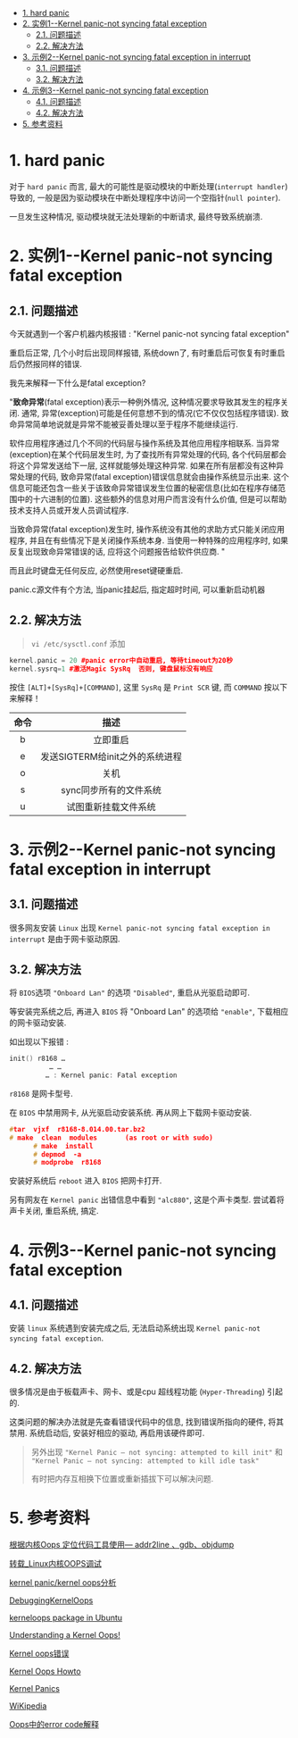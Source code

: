 
<!-- @import "[TOC]" {cmd="toc" depthFrom=1 depthTo=6 orderedList=false} -->

<!-- code_chunk_output -->

- [1. hard panic](#1-hard-panic)
- [2. 实例1--Kernel panic-not syncing fatal exception](#2-实例1-kernel-panic-not-syncing-fatal-exception)
  - [2.1. 问题描述](#21-问题描述)
  - [2.2. 解决方法](#22-解决方法)
- [3. 示例2--Kernel panic-not syncing fatal exception in interrupt](#3-示例2-kernel-panic-not-syncing-fatal-exception-in-interrupt)
  - [3.1. 问题描述](#31-问题描述)
  - [3.2. 解决方法](#32-解决方法)
- [4. 示例3--Kernel panic-not syncing fatal exception](#4-示例3-kernel-panic-not-syncing-fatal-exception)
  - [4.1. 问题描述](#41-问题描述)
  - [4.2. 解决方法](#42-解决方法)
- [5. 参考资料](#5-参考资料)

<!-- /code_chunk_output -->

# 1. hard panic

对于 `hard panic` 而言, 最大的可能性是驱动模块的中断处理(`interrupt handler`)导致的, 一般是因为驱动模块在中断处理程序中访问一个空指针(`null pointer`).

一旦发生这种情况, 驱动模块就无法处理新的中断请求, 最终导致系统崩溃.

# 2. 实例1--Kernel panic-not syncing fatal exception

## 2.1. 问题描述

今天就遇到一个客户机器内核报错 : "Kernel panic-not syncing fatal exception"

重启后正常, 几个小时后出现同样报错, 系统down了, 有时重启后可恢复有时重启后仍然报同样的错误. 

我先来解释一下什么是fatal exception?

"**致命异常**(fatal exception)表示一种例外情况, 这种情况要求导致其发生的程序关闭. 通常, 异常(exception)可能是任何意想不到的情况(它不仅仅包括程序错误). 致命异常简单地说就是异常不能被妥善处理以至于程序不能继续运行. 

软件应用程序通过几个不同的代码层与操作系统及其他应用程序相联系. 当异常(exception)在某个代码层发生时, 为了查找所有异常处理的代码, 各个代码层都会将这个异常发送给下一层, 这样就能够处理这种异常. 如果在所有层都没有这种异常处理的代码, 致命异常(fatal exception)错误信息就会由操作系统显示出来. 这个信息可能还包含一些关于该致命异常错误发生位置的秘密信息(比如在程序存储范围中的十六进制的位置). 这些额外的信息对用户而言没有什么价值, 但是可以帮助技术支持人员或开发人员调试程序. 

当致命异常(fatal exception)发生时, 操作系统没有其他的求助方式只能关闭应用程序, 并且在有些情况下是关闭操作系统本身. 当使用一种特殊的应用程序时, 如果反复出现致命异常错误的话, 应将这个问题报告给软件供应商.  "

而且此时键盘无任何反应, 必然使用reset键硬重启. 

panic.c源文件有个方法, 当panic挂起后, 指定超时时间, 可以重新启动机器

## 2.2. 解决方法

>`vi /etc/sysctl.conf`  添加

```cpp
kernel.panic = 20 #panic error中自动重启, 等待timeout为20秒
kernel.sysrq=1 #激活Magic SysRq  否则, 键盘鼠标没有响应
```

按住 `[ALT]+[SysRq]+[COMMAND]`, 这里 `SysRq` 是 `Print SCR` 键, 而 `COMMAND` 按以下来解释！

| 命令 | 描述 |
|:---:|:---:|
| b |立即重启
| e | 发送SIGTERM给init之外的系统进程 |
| o | 关机 |
| s | sync同步所有的文件系统 |
| u | 试图重新挂载文件系统 |

# 3. 示例2--Kernel panic-not syncing fatal exception in interrupt

## 3.1. 问题描述

很多网友安装 `Linux` 出现 `Kernel panic-not syncing fatal exception in interrupt` 是由于网卡驱动原因. 

## 3.2. 解决方法

将 `BIOS`选项 `"Onboard Lan"` 的选项 `"Disabled"`, 重启从光驱启动即可.

等安装完系统之后, 再进入 `BIOS` 将 "Onboard Lan" 的选项给 `"enable"`, 下载相应的网卡驱动安装. 

如出现以下报错 :

```CPP
init() r8168 … 
          … …
         … : Kernel panic: Fatal exception
```

`r8168` 是网卡型号.

在 `BIOS` 中禁用网卡, 从光驱启动安装系统. 再从网上下载网卡驱动安装.

```cpp
#tar  vjxf  r8168-8.014.00.tar.bz2
# make  clean  modules       (as root or with sudo)
      # make  install
      # depmod  -a
      # modprobe  r8168
```

安装好系统后 `reboot` 进入 `BIOS` 把网卡打开.

另有网友在 `Kernel panic` 出错信息中看到 `"alc880"`, 这是个声卡类型. 尝试着将声卡关闭, 重启系统, 搞定.

# 4. 示例3--Kernel panic-not syncing fatal exception

## 4.1. 问题描述

安装 `linux` 系统遇到安装完成之后,  无法启动系统出现 `Kernel panic-not syncing fatal exception`.

## 4.2. 解决方法

很多情况是由于板载声卡、网卡、或是cpu 超线程功能 (`Hyper-Threading`) 引起的.

这类问题的解决办法就是先查看错误代码中的信息, 找到错误所指向的硬件, 将其禁用. 系统启动后, 安装好相应的驱动, 再启用该硬件即可.

>另外出现 `"Kernel Panic — not syncing: attempted to kill init"` 和 `"Kernel Panic — not syncing: attempted to kill idle task"`
>
>有时把内存互相换下位置或重新插拔下可以解决问题. 

# 5. 参考资料

[根据内核Oops 定位代码工具使用— addr2line 、gdb、objdump](http://blog.csdn.net/u012719256/article/details/53365155)

[转载_Linux内核OOPS调试](http://blog.csdn.net/tommy_wxie/article/details/12521535)

[kernel panic/kernel oops分析](http://blog.chinaunix.net/uid-20651662-id-1906954.html)

[DebuggingKernelOops](https://wiki.ubuntu.com/DebuggingKernelOops)

[kerneloops package in Ubuntu](https://launchpad.net/ubuntu/+source/kerneloops)

[Understanding a Kernel Oops!](http://opensourceforu.com/2011/01/understanding-a-kernel-oops/)

[Kernel oops错误](http://blog.163.com/prodigal_s/blog/static/204537164201411611432884/)

[Kernel Oops Howto](http://madwifi-project.org/wiki/DevDocs/KernelOops)

[Kernel Panics](https://wiki.archlinux.org/index.php/Kernel_Panics)

[WiKipedia](https://en.wikipedia.org/wiki/Linux_kernel_oops)

[Oops中的error code解释](http://blog.csdn.net/mozun1/article/details/53306714)
